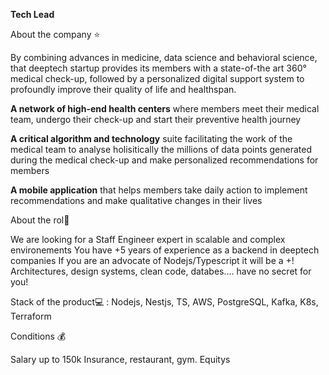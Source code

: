 **Tech Lead**

About the company ⭐


By combining advances in medicine, data science and behavioral science, that deeptech startup provides its members with a state-of-the art 360° medical check-up, followed by a personalized digital support system to profoundly improve their quality of life and healthspan.

**A network of high-end health centers** where members meet their medical team, undergo their check-up and start their preventive health journey

**A critical algorithm and technology** suite facilitating the work of the medical team to analyse holisitically the millions of data points generated during the medical check-up and make personalized recommendations for members

**A mobile application** that helps members take daily action to implement recommendations and make qualitative changes in their lives

About the rol🤝

We are looking for a Staff Engineer expert in scalable and complex environements You have +5 years of experience as a backend in deeptech companies If you are an advocate of Nodejs/Typescript it will be a +! Architectures, design systems, clean code, databes.... have no secret for you!

Stack of the product💻 : Nodejs, Nestjs, TS, AWS, PostgreSQL, Kafka, K8s, Terraform

Conditions 💰

Salary up to 150k Insurance, restaurant, gym. Equitys
